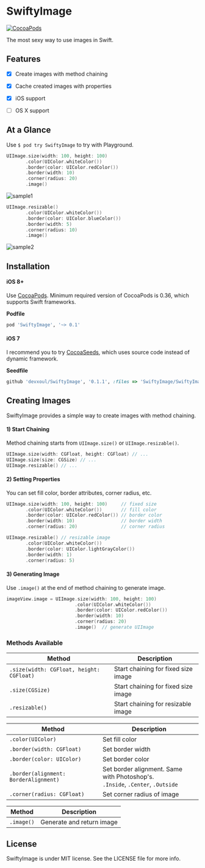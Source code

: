 SwiftyImage
===========

[![CocoaPods](http://img.shields.io/cocoapods/v/SwiftyImage.svg?style=flat)](https://cocoapods.org/pods/SwiftyImage)

The most sexy way to use images in Swift.


Features
--------

* [x] Create images with method chaining
* [x] Cache created images with properties
* [x] iOS support
* [ ] OS X support


At a Glance
-----------

Use `$ pod try SwiftyImage` to try with Playground.

```swift
UIImage.size(width: 100, height: 100)
       .color(UIColor.whiteColor())
       .border(color: UIColor.redColor())
       .border(width: 10)
       .corner(radius: 20)
       .image()
```

![sample1](https://cloud.githubusercontent.com/assets/931655/8675848/106e59ea-2a81-11e5-8e4f-98cfea38bd8e.png)


```swift
UIImage.resizable()
       .color(UIColor.whiteColor())
       .border(color: UIColor.blueColor())
       .border(width: 5)
       .corner(radius: 10)
       .image()
```

![sample2](https://cloud.githubusercontent.com/assets/931655/8675936/514b7f60-2a81-11e5-8806-26036d8e8ba5.png)


Installation
------------

#### iOS 8+

Use [CocoaPods](https://cocoapods.org). Minimum required version of CocoaPods is 0.36, which supports Swift frameworks.

**Podfile**

```ruby
pod 'SwiftyImage', '~> 0.1'
```


#### iOS 7

I recommend you to try [CocoaSeeds](https://github.com/devxoul/CocoaSeeds), which uses source code instead of dynamic framework.

**Seedfile**

```ruby
github 'devxoul/SwiftyImage', '0.1.1', :files => 'SwiftyImage/SwiftyImage.swift'
```


Creating Images
---------------

SwiftyImage provides a simple way to create images with method chaining.


#### 1) Start Chaining

Method chaining starts from `UIImage.size()` or `UIImage.resizable()`.

```swift
UIImage.size(width: CGFloat, height: CGFloat) // ...
UIImage.size(size: CGSize) // ...
UIImage.resizable() // ...
```


#### 2) Setting Properties

You can set fill color, border attributes, corner radius, etc.

```swift
UIImage.size(width: 100, height: 100)     // fixed size
       .color(UIColor.whiteColor())       // fill color
       .border(color: UIColor.redColor()) // border color
       .border(width: 10)                 // border width
       .corner(radius: 20)                // corner radius
```

```swift
UIImage.resizable() // resizable image
       .color(UIColor.whiteColor())
       .border(color: UIColor.lightGrayColor())
       .border(width: 1)
       .corner(radius: 5)
```


#### 3) Generating Image

Use `.image()` at the end of method chaining to generate image.

```swift
imageView.image = UIImage.size(width: 100, height: 100)
                         .color(UIColor.whiteColor())
                         .border(color: UIColor.redColor())
                         .border(width: 10)
                         .corner(radius: 20)
                         .image()  // generate UIImage
```


### Methods Available

| Method | Description |
|---|---|
| `.size(width: CGFloat, height: CGFloat)` | Start chaining for fixed size image |
| `.size(CGSize)` | Start chaining for fixed size image |
| `.resizable()` | Start chaining for resizable image |

| Method | Description |
|---|---|
| `.color(UIColor)` | Set fill color |
| `.border(width: CGFloat)` | Set border width |
| `.border(color: UIColor)` | Set border color |
| `.border(alignment: BorderAlignment)` | Set border alignment. Same with Photoshop's.<br> `.Inside`, `.Center`, `.Outside` |
| `.corner(radius: CGFloat)` | Set corner radius of image |


| Method | Description |
|---|---|
| `.image()` | Generate and return image |


License
-------

SwiftyImage is under MIT license. See the LICENSE file for more info.
